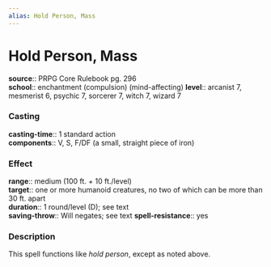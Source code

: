 ```yaml
---
alias: Hold Person, Mass
---
```


# Hold Person, Mass 

**source**:: PRPG Core Rulebook pg. 296  
**school**:: enchantment (compulsion) (mind-affecting)
**level**:: arcanist 7, mesmerist 6, psychic 7, sorcerer 7, witch 7, wizard 7

### Casting 

**casting-time**:: 1 standard action  
**components**:: V, S, F/DF (a small, straight piece of iron)

### Effect 

**range**:: medium (100 ft. + 10 ft./level)  
**target**:: one or more humanoid creatures, no two of which can be more than 30 ft. apart  
**duration**:: 1 round/level (D); see text  
**saving-throw**:: Will negates; see text
**spell-resistance**:: yes

### Description 

This spell functions like *hold person*, except as noted above.

